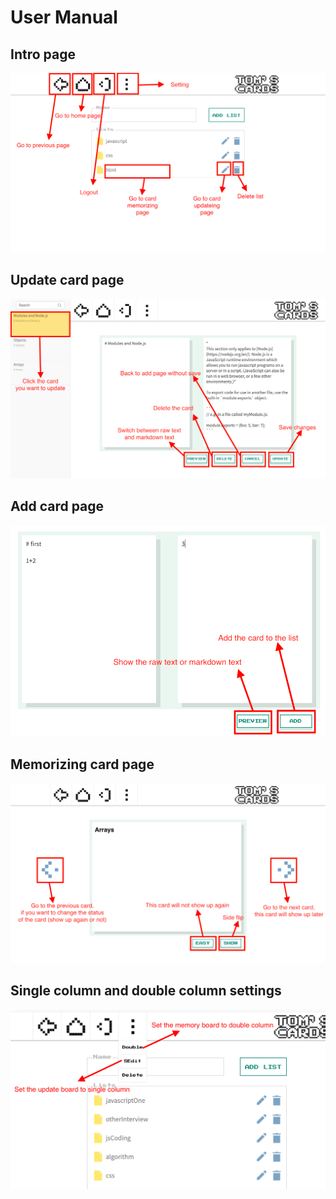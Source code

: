 # User Manual

## Intro page

![](https://github.com/zjusticy/imgs_lib/blob/master/cardManual/Intro_manual.png)

## Update card page

![](https://github.com/zjusticy/imgs_lib/blob/master/cardManual/updateCardManual.png)

## Add card page

![](https://github.com/zjusticy/imgs_lib/blob/master/cardManual/addCard.png)

## Memorizing card page

![](https://github.com/zjusticy/imgs_lib/blob/master/cardManual/memPadManual.png)

## Single column and double column settings

![](https://github.com/zjusticy/imgs_lib/blob/master/cardManual/singleDoubleColumn.png)